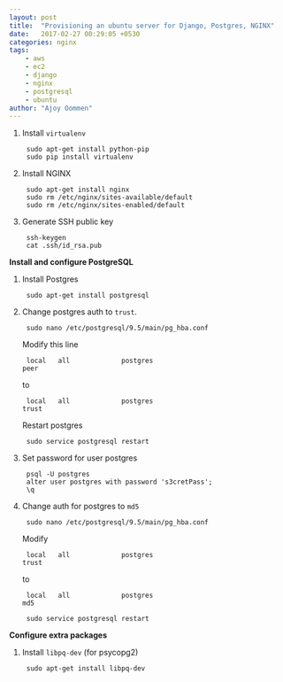 ```yaml
---
layout: post
title:  "Provisioning an ubuntu server for Django, Postgres, NGINX"
date:   2017-02-27 00:29:05 +0530
categories: nginx
tags:
    - aws
    - ec2
    - django
    - nginx
    - postgresql
    - ubuntu
author: "Ajoy Oommen"
---
```

1. Install `virtualenv`

        sudo apt-get install python-pip
        sudo pip install virtualenv

2. Install NGINX

        sudo apt-get install nginx
        sudo rm /etc/nginx/sites-available/default
        sudo rm /etc/nginx/sites-enabled/default

3. Generate SSH public key

        ssh-keygen
        cat .ssh/id_rsa.pub

**Install and configure PostgreSQL**

1. Install Postgres

        sudo apt-get install postgresql

2. Change postgres auth to `trust`.

        sudo nano /etc/postgresql/9.5/main/pg_hba.conf

    Modify this line

        local   all             postgres                                peer

    to

        local   all             postgres                                trust

    Restart postgres

        sudo service postgresql restart

3. Set password for user postgres

        psql -U postgres
        alter user postgres with password 's3cretPass';
        \q

4. Change auth for postgres to `md5`

        sudo nano /etc/postgresql/9.5/main/pg_hba.conf

    Modify

        local   all             postgres                                trust

    to

        local   all             postgres                                md5

        sudo service postgresql restart


**Configure extra packages**

1. Install `libpq-dev` (for psycopg2)

        sudo apt-get install libpq-dev
